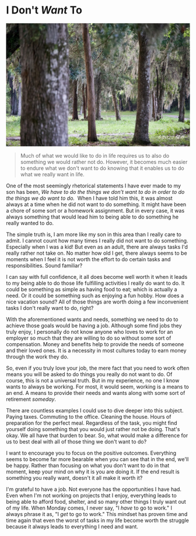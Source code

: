 # I Don't *Want* To

![A path through some trees](./img/i-dont-want-to.jpeg)

> Much of what we would like to do in life requires us to also do something we would rather not do. However, it becomes much easier to endure what we don't want to do knowing that it enables us to do what we really want in life.

One of the most seemingly rhetorical statements I have ever made to my son has been, *We have to do the things we don’t want to do in order to do the things we do want to do.*  When I have told him this, it was almost always at a time when he did not want to do something. It might have been a chore of some sort or a homework assignment. But in every case, it was always something that would lead him to being able to do something he really wanted to do.

The simple truth is, I am more like my son in this area than I really care to admit. I cannot count how many times I really did not want to do something. Especially when I was a kid! But even as an adult, there are always tasks I'd really rather not take on. No matter how old I get, there always seems to be moments when I feel it is not worth the effort to do certain tasks and responsibilities. Sound familiar?

I can say with full confidence, it all does become well worth it when it leads to my being able to do those life fulfilling activities I really do want to do. It could be something as simple as having food to eat; which is actually a need. Or it could be something such as enjoying a fun hobby. How does a nice vacation sound? All of those things are worth doing a few inconvenient tasks I don't really want to do, right?

With the aforementioned wants and needs, something we need to do to achieve those goals would be having a job. Although some find jobs they truly enjoy, I personally do not know anyone who loves to work for an employer so much that they are willing to do so without some sort of compensation. Money and benefits help to provide the needs of someone and their loved ones. It is a necessity in most cultures today to earn money through the work they do.

So, even if you truly love your job, the mere fact that you need to work often means you will be asked to do things you really do not want to do. Of course, this is not a universal truth. But in my experience, no one I know wants to always be working. For most, it would seem, working is a means to an end. A means to provide their needs and wants along with some sort of retirement *someday*.

There are countless examples I could use to dive deeper into this subject. Paying taxes. Commuting to the office. Cleaning the house. Hours of preparation for the perfect meal. Regardless of the task, you might find yourself doing something that you would just rather not be doing. That's okay. We all have that burden to bear. So, what would make a difference for us to best deal with all of those thing we don't want to do?

I want to encourage you to focus on the positive outcomes. Everything seems to become far more bearable when you can see that in the end, we'll be happy. Rather than focusing on what you don't want to do in that moment, keep your mind on why it is you are doing it. If the end result is something you really want, doesn't it all make it worth it?

I'm grateful to have a job. Not everyone has the opportunities I have had. Even when I'm not working on projects that I enjoy, everything leads to being able to afford food, shelter, and so many other things I truly want out of my life. When Monday comes, I never say, "I *have* to go to work." I always phrase it as, "I *get* to go to work." This mindset has proven time and time again that even the worst of tasks in my life become worth the struggle because it always leads to everything I need and want.